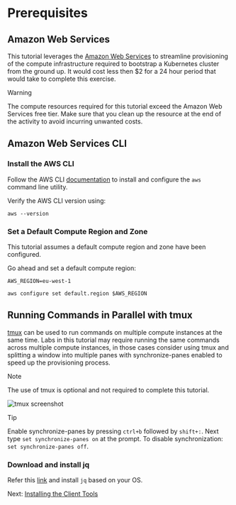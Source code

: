 # Prerequisites

## Amazon Web Services

This tutorial leverages the [Amazon Web Services](https://aws.amazon.com/) to streamline provisioning of the compute infrastructure required to bootstrap a Kubernetes cluster from the ground up. It would cost less then $2 for a 24 hour period that would take to complete this exercise.

> [!WARNING]
> The compute resources required for this tutorial exceed the Amazon Web Services free tier. Make sure that you clean up the resource at the end of the activity to avoid incurring unwanted costs. 

## Amazon Web Services CLI

### Install the AWS CLI

Follow the AWS CLI [documentation](https://aws.amazon.com/cli/) to install and configure the `aws` command line utility.

Verify the AWS CLI version using:

```
aws --version
```

### Set a Default Compute Region and Zone

This tutorial assumes a default compute region and zone have been configured.

Go ahead and set a default compute region:

```
AWS_REGION=eu-west-1

aws configure set default.region $AWS_REGION
```


## Running Commands in Parallel with tmux

[tmux](https://github.com/tmux/tmux/wiki) can be used to run commands on multiple compute instances at the same time. Labs in this tutorial may require running the same commands across multiple compute instances, in those cases consider using tmux and splitting a window into multiple panes with synchronize-panes enabled to speed up the provisioning process.

> [!NOTE]
> The use of tmux is optional and not required to complete this tutorial.

![tmux screenshot](images/tmux-screenshot.png)

> [!TIP]
> Enable synchronize-panes by pressing `ctrl+b` followed by `shift+:`. Next type `set synchronize-panes on` at the prompt. To disable synchronization: `set synchronize-panes off`.

### Download and install jq

Refer this [link](https://jqlang.github.io/jq/download/) and install `jq` based on your OS. 

Next: [Installing the Client Tools](02-client-tools.md)